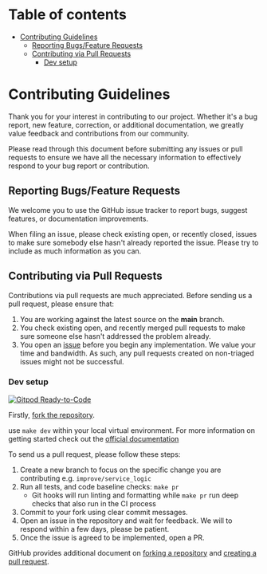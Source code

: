 <!-- markdownlint-disable MD043 MD041 -->
# Table of contents <!-- omit in toc -->

- [Contributing Guidelines](#contributing-guidelines)
  - [Reporting Bugs/Feature Requests](#reporting-bugsfeature-requests)
  - [Contributing via Pull Requests](#contributing-via-pull-requests)
    - [Dev setup](#dev-setup)

# Contributing Guidelines

Thank you for your interest in contributing to our project. Whether it's a bug report, new feature, correction, or additional
documentation, we greatly value feedback and contributions from our community.

Please read through this document before submitting any issues or pull requests to ensure we have all the necessary
information to effectively respond to your bug report or contribution.

## Reporting Bugs/Feature Requests

We welcome you to use the GitHub issue tracker to report bugs, suggest features, or documentation improvements.

When filing an issue, please check existing open, or recently closed, issues to make sure somebody else hasn't already
reported the issue. Please try to include as much information as you can.

## Contributing via Pull Requests

Contributions via pull requests are much appreciated. Before sending us a pull request, please ensure that:

1. You are working against the latest source on the **main** branch.
2. You check existing open, and recently merged pull requests to make sure someone else hasn't addressed the problem already.
3. You open an [issue](https://github.com/cdk-all-the-things/cookiecutter-cdk-python/issues) before you begin any implementation. We value your time and bandwidth. As such, any pull requests created on non-triaged issues might not be successful.

### Dev setup

[![Gitpod Ready-to-Code](https://img.shields.io/badge/Gitpod-Ready--to--Code-blue?logo=gitpod)](https://gitpod.io/from-referrer/)

Firstly, [fork the repository](https://github.com/cdk-all-the-things/cookiecutter-cdk-python/fork).


use `make dev` within your local virtual environment.
For more information on getting started check out the [official documentation](https://cdk-all-the-things.github.io/cookiecutter-cdk-python/getting_started/)

To send us a pull request, please follow these steps:

1. Create a new branch to focus on the specific change you are contributing e.g. `improve/service_logic`
2. Run all tests, and code baseline checks: `make pr`
    - Git hooks will run linting and formatting while `make pr` run deep checks that also run in the CI process
3. Commit to your fork using clear commit messages.
4. Open an issue in the repository and wait for feedback. We will to respond within a few days, please be patient.
5. Once the issue is agreed to be implemented, open a PR.

GitHub provides additional document on [forking a repository](https://help.github.com/articles/fork-a-repo/) and
[creating a pull request](https://help.github.com/articles/creating-a-pull-request/).
